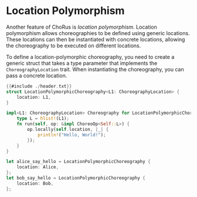 # Location Polymorphism

Another feature of ChoRus is _location polymorphism_. Location polymorphism allows choreographies to be defined using generic locations. These locations can then be instantiated with concrete locations, allowing the choreography to be executed on different locations.

To define a location-polymorphic choreography, you need to create a generic struct that takes a type parameter that implements the `ChoreographyLocation` trait. When instantiating the choreography, you can pass a concrete location.

```rust
{{#include ./header.txt}}
struct LocationPolymorphicChoreography<L1: ChoreographyLocation> {
    location: L1,
}

impl<L1: ChoreographyLocation> Choreography for LocationPolymorphicChoreography<L1> {
    type L = hlist!(L1);
    fn run(self, op: &impl ChoreoOp<Self::L>) {
        op.locally(self.location, |_| {
            println!("Hello, World!");
        });
    }
}

let alice_say_hello = LocationPolymorphicChoreography {
    location: Alice,
};
let bob_say_hello = LocationPolymorphicChoreography {
    location: Bob,
};
```
